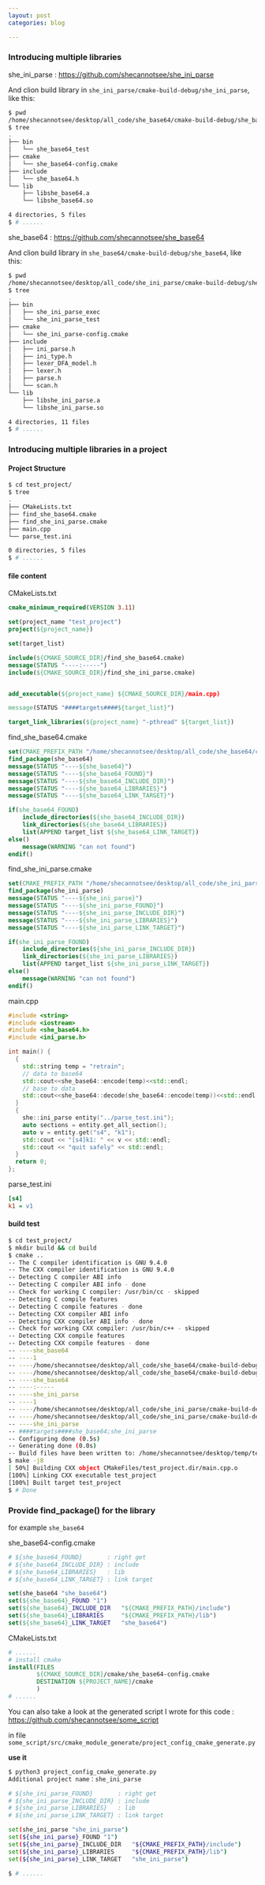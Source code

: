 ```yaml
---
layout: post
categories: blog

---
```


### Introducing multiple libraries

she_ini_parse : https://github.com/shecannotsee/she_ini_parse

And clion build library in `she_ini_parse/cmake-build-debug/she_ini_parse`, like this:

```bash
$ pwd
/home/shecannotsee/desktop/all_code/she_base64/cmake-build-debug/she_base64
$ tree
.
├── bin
│   └── she_base64_test
├── cmake
│   └── she_base64-config.cmake
├── include
│   └── she_base64.h
└── lib
    ├── libshe_base64.a
    └── libshe_base64.so

4 directories, 5 files
$ # ......
```

she_base64 : https://github.com/shecannotsee/she_base64

And clion build library in `she_base64/cmake-build-debug/she_base64`, like this:

```bash
$ pwd
/home/shecannotsee/desktop/all_code/she_ini_parse/cmake-build-debug/she_ini_parse
$ tree
.
├── bin
│   ├── she_ini_parse_exec
│   └── she_ini_parse_test
├── cmake
│   └── she_ini_parse-config.cmake
├── include
│   ├── ini_parse.h
│   ├── ini_type.h
│   ├── lexer_DFA_model.h
│   ├── lexer.h
│   ├── parse.h
│   └── scan.h
└── lib
    ├── libshe_ini_parse.a
    └── libshe_ini_parse.so

4 directories, 11 files
$ # ......
```



### Introducing multiple libraries in a project

#### Project Structure

```bash
$ cd test_project/
$ tree
.
├── CMakeLists.txt
├── find_she_base64.cmake
├── find_she_ini_parse.cmake
├── main.cpp
└── parse_test.ini

0 directories, 5 files
$ # ......
```

#### file content

CMakeLists.txt

```cmake
cmake_minimum_required(VERSION 3.11)

set(project_name "test_project")
project(${project_name})

set(target_list)

include(${CMAKE_SOURCE_DIR}/find_she_base64.cmake)
message(STATUS "----:-----")
include(${CMAKE_SOURCE_DIR}/find_she_ini_parse.cmake)


add_executable(${project_name} ${CMAKE_SOURCE_DIR}/main.cpp)

message(STATUS "####targets####${target_list}")

target_link_libraries(${project_name} "-pthread" ${target_list})
```

find_she_base64.cmake

```cmake
set(CMAKE_PREFIX_PATH "/home/shecannotsee/desktop/all_code/she_base64/cmake-build-debug/she_base64")
find_package(she_base64)
message(STATUS "----${she_base64}")
message(STATUS "----${she_base64_FOUND}")
message(STATUS "----${she_base64_INCLUDE_DIR}")
message(STATUS "----${she_base64_LIBRARIES}")
message(STATUS "----${she_base64_LINK_TARGET}")

if(she_base64_FOUND)
    include_directories(${she_base64_INCLUDE_DIR})
    link_directories(${she_base64_LIBRARIES})
    list(APPEND target_list ${she_base64_LINK_TARGET})
else()
    message(WARNING "can not found")
endif()
```

find_she_ini_parse.cmake

```cmake
set(CMAKE_PREFIX_PATH "/home/shecannotsee/desktop/all_code/she_ini_parse/cmake-build-debug/she_ini_parse")
find_package(she_ini_parse)
message(STATUS "----${she_ini_parse}")
message(STATUS "----${she_ini_parse_FOUND}")
message(STATUS "----${she_ini_parse_INCLUDE_DIR}")
message(STATUS "----${she_ini_parse_LIBRARIES}")
message(STATUS "----${she_ini_parse_LINK_TARGET}")

if(she_ini_parse_FOUND)
    include_directories(${she_ini_parse_INCLUDE_DIR})
    link_directories(${she_ini_parse_LIBRARIES})
    list(APPEND target_list ${she_ini_parse_LINK_TARGET})
else()
    message(WARNING "can not found")
endif()
```

main.cpp

```c++
#include <string>
#include <iostream>
#include <she_base64.h>
#include <ini_parse.h>

int main() {
  {
    std::string temp = "retrain";
    // data to base64
    std::cout<<she_base64::encode(temp)<<std::endl;
    // base to data
    std::cout<<she_base64::decode(she_base64::encode(temp))<<std::endl;
  }
  {
    she::ini_parse entity("../parse_test.ini");
    auto sections = entity.get_all_section();
    auto v = entity.get("s4", "k1");
    std::cout << "[s4]k1: " << v << std::endl;
    std::cout << "quit safely" << std::endl;
  }
  return 0;
};
```

parse_test.ini

```ini
[s4]
k1 = v1
```

#### build test

```bash
$ cd test_project/
$ mkdir build && cd build
$ cmake ..
-- The C compiler identification is GNU 9.4.0
-- The CXX compiler identification is GNU 9.4.0
-- Detecting C compiler ABI info
-- Detecting C compiler ABI info - done
-- Check for working C compiler: /usr/bin/cc - skipped
-- Detecting C compile features
-- Detecting C compile features - done
-- Detecting CXX compiler ABI info
-- Detecting CXX compiler ABI info - done
-- Check for working CXX compiler: /usr/bin/c++ - skipped
-- Detecting CXX compile features
-- Detecting CXX compile features - done
-- ----she_base64
-- ----1
-- ----/home/shecannotsee/desktop/all_code/she_base64/cmake-build-debug/she_base64/include
-- ----/home/shecannotsee/desktop/all_code/she_base64/cmake-build-debug/she_base64/lib
-- ----she_base64
-- ----:-----
-- ----she_ini_parse
-- ----1
-- ----/home/shecannotsee/desktop/all_code/she_ini_parse/cmake-build-debug/she_ini_parse/include
-- ----/home/shecannotsee/desktop/all_code/she_ini_parse/cmake-build-debug/she_ini_parse/lib
-- ----she_ini_parse
-- ####targets####she_base64;she_ini_parse
-- Configuring done (0.5s)
-- Generating done (0.0s)
-- Build files have been written to: /home/shecannotsee/desktop/temp/test_project/build
$ make -j8
[ 50%] Building CXX object CMakeFiles/test_project.dir/main.cpp.o
[100%] Linking CXX executable test_project
[100%] Built target test_project
$ # Done
```



### Provide find_package() for the library

for example `she_base64`

she_base64-config.cmake

```cmake
# ${she_base64_FOUND}       : right get
# ${she_base64_INCLUDE_DIR} : include
# ${she_base64_LIBRARIES}   : lib
# ${she_base64_LINK_TARGET} : link target

set(she_base64 "she_base64")
set(${she_base64}_FOUND "1")
set(${she_base64}_INCLUDE_DIR   "${CMAKE_PREFIX_PATH}/include")
set(${she_base64}_LIBRARIES     "${CMAKE_PREFIX_PATH}/lib")
set(${she_base64}_LINK_TARGET   "she_base64")
```

CMakeLists.txt

```cmake
# ......
# install cmake
install(FILES
        ${CMAKE_SOURCE_DIR}/cmake/she_base64-config.cmake
        DESTINATION ${PROJECT_NAME}/cmake
        )
# ......
```

You can also take a look at the generated script I wrote for this code : https://github.com/shecannotsee/some_script

in file `some_script/src/cmake_module_generate/project_config_cmake_generate.py`

**use it**

```bash
$ python3 project_config_cmake_generate.py 
Additional project name：she_ini_parse

# ${she_ini_parse_FOUND}       : right get
# ${she_ini_parse_INCLUDE_DIR} : include
# ${she_ini_parse_LIBRARIES}   : lib
# ${she_ini_parse_LINK_TARGET} : link target

set(she_ini_parse "she_ini_parse")
set(${she_ini_parse}_FOUND "1")
set(${she_ini_parse}_INCLUDE_DIR   "${CMAKE_PREFIX_PATH}/include")
set(${she_ini_parse}_LIBRARIES     "${CMAKE_PREFIX_PATH}/lib")
set(${she_ini_parse}_LINK_TARGET   "she_ini_parse")

$ # ......
```

